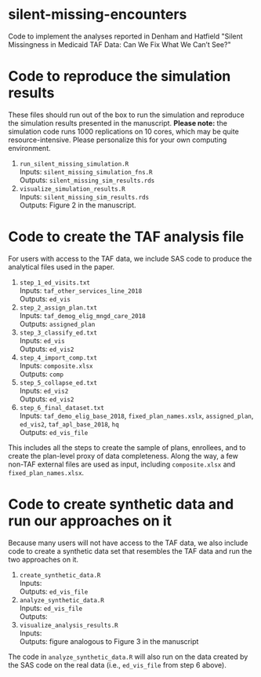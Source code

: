 # silent-missing-encounters

Code to implement the analyses reported in Denham and Hatfield "Silent Missingness in Medicaid TAF Data: Can We Fix What We Can’t See?"

# Code to reproduce the simulation results

These files should run out of the box to run the simulation and reproduce the simulation results presented in the manuscript.
**Please note:** the simulation code runs 1000 replications on 10 cores, which may be quite resource-intensive.
Please personalize this for your own computing environment.  

1. `run_silent_missing_simulation.R`   
Inputs: `silent_missing_simulation_fns.R`  
Outputs: `silent_missing_sim_results.rds`  
2. `visualize_simulation_results.R`  
Inputs: `silent_missing_sim_results.rds`  
Outputs: Figure 2 in the manuscript.  


# Code to create the TAF analysis file

For users with access to the TAF data, we include SAS code to produce the analytical files used in the paper.

1. `step_1_ed_visits.txt`  
Inputs: `taf_other_services_line_2018`  
Outputs: `ed_vis`
2. `step_2_assign_plan.txt`  
Inputs: `taf_demog_elig_mngd_care_2018`  
Outputs: `assigned_plan`  
3. `step_3_classify_ed.txt`  
Inputs: `ed_vis`  
Outputs: `ed_vis2`  
4. `step_4_import_comp.txt`  
Inputs: `composite.xlsx`  
Outputs: `comp`  
5. `step_5_collapse_ed.txt`  
Inputs: `ed_vis2`  
Outputs: `ed_vis2`  
6. `step_6_final_dataset.txt`  
Inputs: `taf_demo_elig_base_2018`, `fixed_plan_names.xslx`, `assigned_plan`, `ed_vis2`, `taf_apl_base_2018`, `hq`  
Outputs: `ed_vis_file`  

This includes all the steps to create the sample of plans, enrollees, and to create the plan-level proxy of data completeness. 
Along the way, a few non-TAF external files are used as input, including `composite.xlsx` and `fixed_plan_names.xlsx`.

# Code to create synthetic data and run our approaches on it

Because many users will not have access to the TAF data, we also include code to create a synthetic data set that resembles the TAF data and run the two approaches on it.

1. `create_synthetic_data.R `  
Inputs:     
Outputs: `ed_vis_file`  
2. `analyze_synthetic_data.R`  
Inputs: `ed_vis_file`    
Outputs:  
3. `visualize_analysis_results.R`  
Inputs:   
Outputs: figure analogous to Figure 3 in the manuscript

The code in `analyze_synthetic_data.R` will also run on the data created by the SAS code on the real data (i.e., `ed_vis_file` from step 6 above). 
